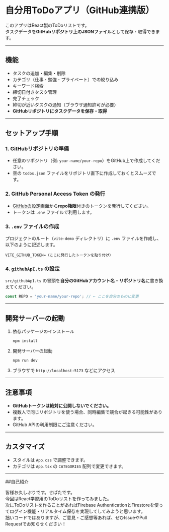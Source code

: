 # 自分用ToDoアプリ（GitHub連携版）

このアプリはReact製のToDoリストです。  
タスクデータを**GitHubリポジトリ上のJSONファイル**として保存・取得できます。

---

## 機能

- タスクの追加・編集・削除
- カテゴリ（仕事・勉強・プライベート）での絞り込み
- キーワード検索
- 締切日付きタスク管理
- 完了チェック
- 締切が近いタスクの通知（ブラウザ通知許可が必要）
- **GitHubリポジトリにタスクデータを保存・取得**

---

## セットアップ手順

### 1. GitHubリポジトリの準備

- 任意のリポジトリ（例: `your-name/your-repo`）をGitHub上で作成してください。
- 空の `todos.json` ファイルをリポジトリ直下に作成しておくとスムーズです。

### 2. GitHub Personal Access Token の発行

- [GitHubの設定画面](https://github.com/settings/tokens)から**repo権限**付きのトークンを発行してください。
- トークンは `.env` ファイルで利用します。

### 3. `.env` ファイルの作成

プロジェクトのルート（`vite-demo` ディレクトリ）に `.env` ファイルを作成し、以下のように記述します。

```
VITE_GITHUB_TOKEN=（ここに発行したトークンを貼り付け）
```

### 4. `githubApI.ts` の設定

`src/githubApI.ts` の冒頭を**自分のGitHubアカウント名・リポジトリ名**に書き換えてください。

```typescript
const REPO = 'your-name/your-repo'; // ← ここを自分のものに変更
```

---

## 開発サーバーの起動

1. 依存パッケージのインストール  
   ```
   npm install
   ```

2. 開発サーバーの起動  
   ```
   npm run dev
   ```

3. ブラウザで `http://localhost:5173` などにアクセス

---

## 注意事項

- **GitHubトークンは絶対に公開しないでください。**
- 複数人で同じリポジトリを使う場合、同時編集で競合が起きる可能性があります。
- GitHub APIの利用制限にご注意ください。

---

## カスタマイズ

- スタイルは `App.css` で調整できます。
- カテゴリは `App.tsx` の `CATEGORIES` 配列で変更できます。

---

##自己紹介  

皆様お久しぶりです。せぱたです。  
今回はReact学習用のToDoリストを作ってみました。  
次にToDoリストを作ることがあればFirebase AuthenticationとFirestoreを使ってログイン機能・リアルタイム保存を実現してしてみようと思います。  
拙いコードではありますが、ご意見・ご感想等あれば、ぜひIssueやPull Requestでお知らせください！
